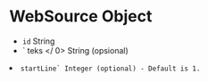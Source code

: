 # WebSource Object

* `id` String
* ` teks </ 0>  String (opsional)</li>
<li><code>startLine` Integer (optional) - Default is 1.
